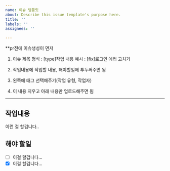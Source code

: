```yaml
---
name: 이슈 템플릿
about: Describe this issue template's purpose here.
title: ''
labels: ''
assignees: ''

---
```


**pr전에 이슈생성이 먼저
1. 이슈 제목 형식 :  [type]작업 내용
예시 : [fix]로그인 에러 고치기

2. 작업내용에 작업할 내용, 해야할일에 투두써주면 됨

3. 왼쪽에 태그 선택해주기(작업 유형, 작업자)

4. 이 내용 지우고 아래 내용만 업로드해주면 됨
--------------------

## 작업내용

이런 걸 할겁니다..

## 해야 할일
- [ ] 이걸 할겁니다...
- [x] 이걸 할겁니다...
